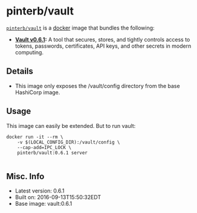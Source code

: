 # pinterb/vault  

[`pinterb/vault`][1] is a [docker][2] image that bundles the following:  
* **[Vault v0.6.1][3]:** A tool that secures, stores, and tightly controls access to tokens, passwords, certificates, API keys, and other secrets in modern computing.

## Details
* This image only exposes the /vault/config directory from the base HashiCorp image.

## Usage 
This image can easily be extended.  But to run vault:

````
docker run -it --rm \
	-v $(LOCAL_CONFIG_DIR):/vault/config \
	--cap-add=IPC_LOCK \
	pinterb/vault:0.6.1 server
		
````

## Misc. Info 
* Latest version: 0.6.1  
* Built on: 2016-09-13T15:50:32EDT   
* Base image: vault:0.6.1   


[1]: https://hub.docker.com/r/pinterb/vault/   
[2]: https://docker.com 
[3]: https://www.vaultproject.io/  
